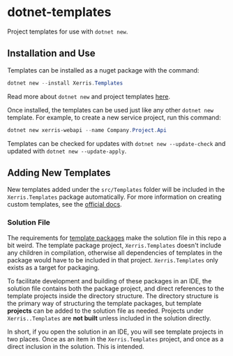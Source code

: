 # dotnet-templates

Project templates for use with `dotnet new`.

## Installation and Use

Templates can be installed as a nuget package with the command:

```powershell
dotnet new --install Xerris.Templates
```

Read more about `dotnet new` and project templates
[here](https://docs.microsoft.com/en-us/dotnet/core/tools/dotnet-new).

Once installed, the templates can be used just like any other `dotnet new`
template. For example, to create a new service project, run this command:

```powershell
dotnet new xerris-webapi --name Company.Project.Api
```

Templates can be checked for updates with `dotnet new --update-check` and
updated with `dotnet new --update-apply`.

## Adding New Templates

New templates added under the `src/Templates` folder will be included in the
`Xerris.Templates` package automatically. For more information on creating
custom templates, see the [official docs](https://docs.microsoft.com/en-us/dotnet/core/tools/custom-templates).

### Solution File

The requirements for [template packages](https://docs.microsoft.com/en-us/dotnet/core/tutorials/cli-templates-create-template-package)
make the solution file in this repo a bit weird. The template package project,
`Xerris.Templates` doesn't include any children in compilation, otherwise all
dependencies of templates in the package would have to be included in that
project. `Xerris.Templates` only exists as a target for packaging.

To facilitate development and building of these packages in an IDE, the solution
file contains both the package project, and direct references to the template
projects inside the directory structure. The directory structure is the primary
way of structuring the template packages, but template **projects** can be
added to the solution file as needed. Projects under `Xerris..Templates` are
**not built** unless included in the solution directly.

In short, if you open the solution in an IDE, you will see template projects in
two places. Once as an item in the `Xerris.Templates` project, and once as a
direct inclusion in the solution. This is intended.
